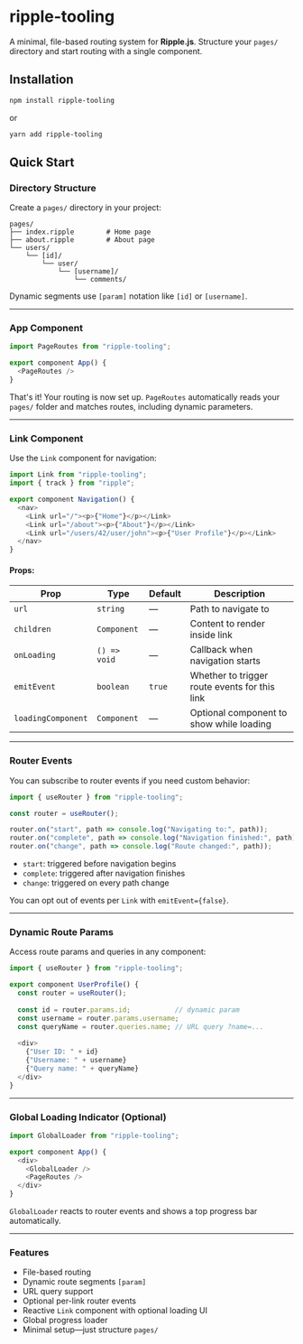# ripple-tooling

A minimal, file-based routing system for **Ripple.js**. Structure your `pages/` directory and start routing with a single component.

## Installation

```bash
npm install ripple-tooling
```

or

```bash
yarn add ripple-tooling
```

## Quick Start

### Directory Structure

Create a `pages/` directory in your project:

```
pages/
├── index.ripple        # Home page
├── about.ripple        # About page
└── users/
    └── [id]/
        └── user/
            └── [username]/
                └── comments/
```

Dynamic segments use `[param]` notation like `[id]` or `[username]`.

---

### App Component

```ts
import PageRoutes from "ripple-tooling";

export component App() {
  <PageRoutes />
}
```

That's it! Your routing is now set up. `PageRoutes` automatically reads your `pages/` folder and matches routes, including dynamic parameters.

---

### Link Component

Use the `Link` component for navigation:

```ts
import Link from "ripple-tooling";
import { track } from "ripple";

export component Navigation() {
  <nav>
    <Link url="/"><p>{"Home"}</p></Link>
    <Link url="/about"><p>{"About"}</p></Link>
    <Link url="/users/42/user/john"><p>{"User Profile"}</p></Link>
  </nav>
}
```

#### Props:

| Prop               | Type         | Default | Description                                   |
| ------------------ | ------------ | ------- | --------------------------------------------- |
| `url`              | `string`     | —       | Path to navigate to                           |
| `children`         | `Component`  | —       | Content to render inside link                 |
| `onLoading`        | `() => void` | —       | Callback when navigation starts               |
| `emitEvent`        | `boolean`    | `true`  | Whether to trigger route events for this link |
| `loadingComponent` | `Component`  | —       | Optional component to show while loading      |

---

### Router Events

You can subscribe to router events if you need custom behavior:

```ts
import { useRouter } from "ripple-tooling";

const router = useRouter();

router.on("start", path => console.log("Navigating to:", path));
router.on("complete", path => console.log("Navigation finished:", path));
router.on("change", path => console.log("Route changed:", path));
```

* `start`: triggered before navigation begins
* `complete`: triggered after navigation finishes
* `change`: triggered on every path change

You can opt out of events per `Link` with `emitEvent={false}`.

---

### Dynamic Route Params

Access route params and queries in any component:

```ts
import { useRouter } from "ripple-tooling";

export component UserProfile() {
  const router = useRouter();
  
  const id = router.params.id;           // dynamic param
  const username = router.params.username;
  const queryName = router.queries.name; // URL query ?name=...
  
  <div>
    {"User ID: " + id}
    {"Username: " + username}
    {"Query name: " + queryName}
  </div>
}
```

---

### Global Loading Indicator (Optional)

```ts
import GlobalLoader from "ripple-tooling";

export component App() {
  <div>
    <GlobalLoader />
    <PageRoutes />
  </div>
}
```

`GlobalLoader` reacts to router events and shows a top progress bar automatically.

---

### Features

* File-based routing
* Dynamic route segments `[param]`
* URL query support
* Optional per-link router events
* Reactive `Link` component with optional loading UI
* Global progress loader
* Minimal setup—just structure `pages/`
